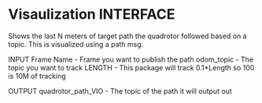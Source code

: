 # Visaulization INTERFACE 
Shows the last N meters of target path the quadrotor followed based on a topic. This is visualized using a path msg.

INPUT
Frame Name - Frame you want to publish the path
odom_topic - The topic you want to track
LENGTH - This package will track 0.1*Length so 100 is 10M of tracking

OUTPUT
quadrotor_path_VIO - The topic of the path it will output out

